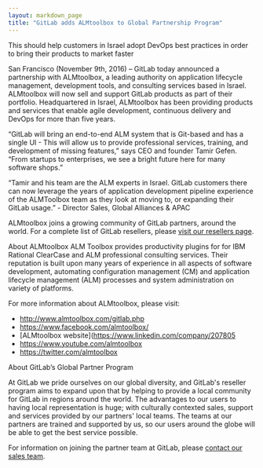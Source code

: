 ```yaml
---
layout: markdown_page
title: "GitLab adds ALMtoolbox to Global Partnership Program"
---
```


This should help customers in Israel adopt DevOps best practices in order to bring their products to market faster

San Francisco (November 9th, 2016) – GitLab today announced a partnership with ALMtoolbox, a leading authority on application lifecycle management, development tools, and consulting services based in Israel. ALMtoolbox will now sell and support GitLab products as part of their portfolio. Headquartered in Israel, ALMtoolbox has been providing products and services that enable agile development, continuous delivery and DevOps for more than five years. 

“GitLab will bring an end-to-end ALM system that is Git-based and has a single UI - This will allow us to provide professional services, training, and development of missing features,” says CEO and founder Tamir Gefen. “From startups to enterprises, we see a bright future here for many software shops.”

“Tamir and his team are the ALM experts in Israel. GitLab customers there can now leverage the years of application development pipeline experience of the ALMToolbox team as they look at moving to, or expanding their GitLab usage.” - Director Sales, Global Alliances & APAC

ALMtoolbox joins a growing community of GitLab partners, around the world. For a complete list of GitLab resellers, please [visit our resellers page](https://about.gitlab.com/resellers/).

About ALMtoolbox
ALM Toolbox provides productivity plugins for for IBM Rational ClearCase and ALM professional consulting services. Their reputation is built upon many years of experience in all aspects of software development, automating configuration management (CM) and application lifecycle management (ALM) processes and system administration on variety of platforms. 

For more information about ALMtoolbox, please visit:

* http://www.almtoolbox.com/gitlab.php
* https://www.facebook.com/almtoolbox/
* [ALMtoolbox website](https://www.linkedin.com/company/207805 
* https://www.youtube.com/almtoolbox 
* https://twitter.com/almtoolbox  

About GitLab’s Global Partner Program
 
At GitLab we pride ourselves on our global diversity, and GitLab's reseller program aims to expand upon that by helping to provide a local community for GitLab in regions around the world. The advantages to our users to having local representation is huge; with culturally contexted sales, support and services provided by our partners' local teams.  The teams at our partners are trained and supported by us, so our users around the globe will be able to get the best service possible.  
 
For information on joining the partner team at GitLab, please [contact our sales team](Sales@GitLab.com).

